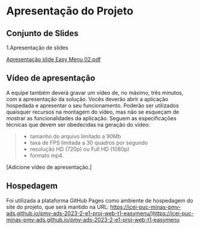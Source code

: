 # Apresentação do Projeto

## Conjunto de Slides

1.Apresentação de slides

[Apresentação slide Easy Menu 02.pdf](https://github.com/ICEI-PUC-Minas-PMV-ADS/pmv-ads-2023-2-e1-proj-web-t1-easymenu/files/13620461/Apresentacao.slide.Easy.Menu.02.pdf)



## Vídeo de apresentação

A equipe também deverá gravar um vídeo de, no máximo, três minutos, com a apresentação da solução. Vocês deverão abrir a aplicação hospedada e apresentar o seu funcionamento.  Poderão ser utilizados quaisquer recursos na montagem do vídeo, mas não se esqueçam de mostrar as funcionalidades da aplicação. Seguem as especificações técnicas que devem ser obedecidas na geração do vídeo:

> - tamanho do arquivo limitado a 90Mb
> - taxa de FPS limitada a 30 quadros por segundo
> - resolução HD (720p) ou Full HD (1080p)
> - formato mp4.

[Adicione vídeo de apresentação.]

## Hospedagem

Foi utilizada a plataforma GitHub Pages como ambiente de hospedagem do site do projeto, que será mantido na URL: https://icei-puc-minas-pmv-ads.github.io/pmv-ads-2023-2-e1-proj-web-t1-easymenu/)https://icei-puc-minas-pmv-ads.github.io/pmv-ads-2023-2-e1-proj-web-t1-easymenu
